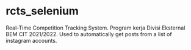# rcts_selenium
Real-Time Competition Tracking System. Program kerja Divisi Eksternal BEM CIT 2021/2022. Used to automatically get posts from a list of instagram accounts. 
